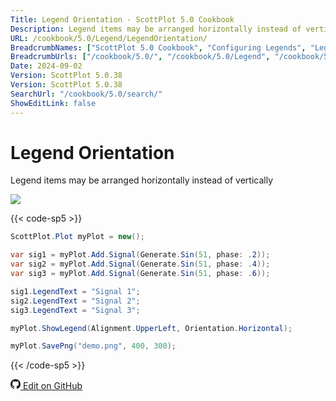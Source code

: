 ```yaml
---
Title: Legend Orientation - ScottPlot 5.0 Cookbook
Description: Legend items may be arranged horizontally instead of vertically
URL: /cookbook/5.0/Legend/LegendOrientation/
BreadcrumbNames: ["ScottPlot 5.0 Cookbook", "Configuring Legends", "Legend Orientation"]
BreadcrumbUrls: ["/cookbook/5.0/", "/cookbook/5.0/Legend", "/cookbook/5.0/Legend/LegendOrientation"]
Date: 2024-09-02
Version: ScottPlot 5.0.38
Version: ScottPlot 5.0.38
SearchUrl: "/cookbook/5.0/search/"
ShowEditLink: false
---
```


# Legend Orientation


Legend items may be arranged horizontally instead of vertically

[![](/cookbook/5.0/images/LegendOrientation.png?240902145058)](/cookbook/5.0/images/LegendOrientation.png?240902145058)

{{< code-sp5 >}}

```cs
ScottPlot.Plot myPlot = new();

var sig1 = myPlot.Add.Signal(Generate.Sin(51, phase: .2));
var sig2 = myPlot.Add.Signal(Generate.Sin(51, phase: .4));
var sig3 = myPlot.Add.Signal(Generate.Sin(51, phase: .6));

sig1.LegendText = "Signal 1";
sig2.LegendText = "Signal 2";
sig3.LegendText = "Signal 3";

myPlot.ShowLegend(Alignment.UpperLeft, Orientation.Horizontal);

myPlot.SavePng("demo.png", 400, 300);

```

{{< /code-sp5 >}}

<a href='https://github.com/ScottPlot/ScottPlot/blob/main/src/ScottPlot5/ScottPlot5%20Cookbook/Recipes/Introduction/Legend.cs'><svg xmlns="http://www.w3.org/2000/svg" width="16" height="16" fill="currentColor" class="mb-1 bi bi-github" viewBox="0 0 16 16">
  <path d="M8 0C3.58 0 0 3.58 0 8c0 3.54 2.29 6.53 5.47 7.59.4.07.55-.17.55-.38 0-.19-.01-.82-.01-1.49-2.01.37-2.53-.49-2.69-.94-.09-.23-.48-.94-.82-1.13-.28-.15-.68-.52-.01-.53.63-.01 1.08.58 1.23.82.72 1.21 1.87.87 2.33.66.07-.52.28-.87.51-1.07-1.78-.2-3.64-.89-3.64-3.95 0-.87.31-1.59.82-2.15-.08-.2-.36-1.02.08-2.12 0 0 .67-.21 2.2.82.64-.18 1.32-.27 2-.27s1.36.09 2 .27c1.53-1.04 2.2-.82 2.2-.82.44 1.1.16 1.92.08 2.12.51.56.82 1.27.82 2.15 0 3.07-1.87 3.75-3.65 3.95.29.25.54.73.54 1.48 0 1.07-.01 1.93-.01 2.2 0 .21.15.46.55.38A8.01 8.01 0 0 0 16 8c0-4.42-3.58-8-8-8"/>
</svg> Edit on GitHub</a>


